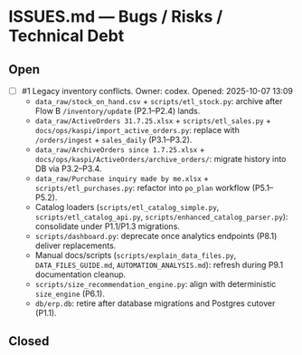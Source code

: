 # ISSUES.md — Bugs / Risks / Technical Debt

## Open
- [ ] #1 Legacy inventory conflicts. Owner: codex. Opened: 2025-10-07 13:09
  - `data_raw/stock_on_hand.csv` + `scripts/etl_stock.py`: archive after Flow B `/inventory/update` (P2.1–P2.4) lands.
  - `data_raw/ActiveOrders 31.7.25.xlsx` + `scripts/etl_sales.py` + `docs/ops/kaspi/import_active_orders.py`: replace with `/orders/ingest` + `sales_daily` (P3.1–P3.2).
  - `data_raw/ArchiveOrders since 1.7.25.xlsx` + `docs/ops/kaspi/ActiveOrders/archive_orders/`: migrate history into DB via P3.2–P3.4.
  - `data_raw/Purchase inquiry made by me.xlsx` + `scripts/etl_purchases.py`: refactor into `po_plan` workflow (P5.1–P5.2).
  - Catalog loaders (`scripts/etl_catalog_simple.py`, `scripts/etl_catalog_api.py`, `scripts/enhanced_catalog_parser.py`): consolidate under P1.1/P1.3 migrations.
  - `scripts/dashboard.py`: deprecate once analytics endpoints (P8.1) deliver replacements.
  - Manual docs/scripts (`scripts/explain_data_files.py`, `DATA_FILES_GUIDE.md`, `AUTOMATION_ANALYSIS.md`): refresh during P9.1 documentation cleanup.
  - `scripts/size_recommendation_engine.py`: align with deterministic `size_engine` (P6.1).
  - `db/erp.db`: retire after database migrations and Postgres cutover (P1.1).

## Closed
